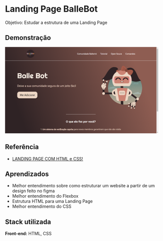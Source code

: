 
# Landing Page BalleBot
Objetivo: Estudar a estrutura de uma Landing Page


## Demonstração
<img id="demonstração" src="img/demonstração.png" alt="Imagem da BalleBot">

## Referência

 - [LANDING PAGE COM HTML e CSS!](https://www.youtube.com/watch?v=llF6vD-RljE&t=190s)

## Aprendizados

- Melhor entendimento sobre como estruturar um website a partir de um design feito no figma
- Melhor entendimento do Flexbox
- Estrutura HTML para uma Landing Page
- Melhor entendimento do CSS



## Stack utilizada

**Front-end:** HTML, CSS
